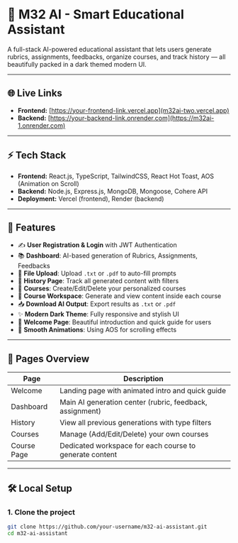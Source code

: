 # 🚀 M32 AI - Smart Educational Assistant

A full-stack AI-powered educational assistant that lets users generate rubrics, assignments, feedbacks, organize courses, and track history — all beautifully packed in a dark themed modern UI.

---

## 🌐 Live Links

- **Frontend:** [https://your-frontend-link.vercel.app](m32ai-two.vercel.app)
- **Backend:** [https://your-backend-link.onrender.com](https://m32ai-1.onrender.com)

---

## ⚡ Tech Stack

- **Frontend:** React.js, TypeScript, TailwindCSS, React Hot Toast, AOS (Animation on Scroll)
- **Backend:** Node.js, Express.js, MongoDB, Mongoose, Cohere API
- **Deployment:** Vercel (frontend), Render (backend)

---

## 🎯 Features

- ✍️ **User Registration & Login** with JWT Authentication
- 📚 **Dashboard**: AI-based generation of Rubrics, Assignments, Feedbacks
- 📁 **File Upload**: Upload `.txt` or `.pdf` to auto-fill prompts
- 📜 **History Page**: Track all generated content with filters
- 📖 **Courses**: Create/Edit/Delete your personalized courses
- 🧠 **Course Workspace**: Generate and view content inside each course
- 📥 **Download AI Output**: Export results as `.txt` or `.pdf`
- ✨ **Modern Dark Theme**: Fully responsive and stylish UI
- 🎉 **Welcome Page**: Beautiful introduction and quick guide for users
- 🚀 **Smooth Animations**: Using AOS for scrolling effects

---

## 📄 Pages Overview

| Page         | Description |
|--------------|-------------|
| Welcome      | Landing page with animated intro and quick guide |
| Dashboard    | Main AI generation center (rubric, feedback, assignment) |
| History      | View all previous generations with type filters |
| Courses      | Manage (Add/Edit/Delete) your own courses |
| Course Page  | Dedicated workspace for each course to generate content |

---

## 🛠 Local Setup

### 1. Clone the project
```bash
git clone https://github.com/your-username/m32-ai-assistant.git
cd m32-ai-assistant

